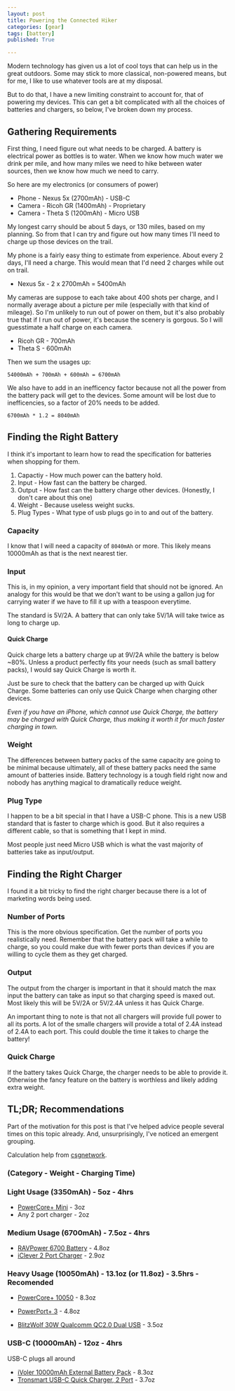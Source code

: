 ```yaml
---
layout: post
title: Powering the Connected Hiker
categories: [gear]
tags: [battery]
published: True

---
```


Modern technology has given us a lot of cool toys that can help us in the great outdoors. Some may stick to more classical, non-powered means, but for me, I like to use whatever tools are at my disposal. 

But to do that, I have a new limiting constraint to account for, that of powering my devices. This can get a bit complicated with all the choices of batteries and chargers, so below, I've broken down my process. 

## Gathering Requirements

First thing, I need figure out what needs to be charged. A battery is electrical power as bottles is to water. When we know how much water we drink per mile, and how many miles we need to hike between water sources, then we know how much we need to carry. 

So here are my electronics (or consumers of power)

- Phone - Nexus 5x (2700mAh) - USB-C
- Camera - Ricoh GR (1400mAh) - Proprietary 
- Camera - Theta S (1200mAh) - Micro USB

My longest carry should be about 5 days, or 130 miles, based on my planning. So from that I can try and figure out how many times I'll need to charge up those devices on the trail.

My phone is a fairly easy thing to estimate from experience. About every 2 days, I'll need a charge. This would mean that I'd need 2 charges while out on trail. 

- Nexus 5x - 2 x 2700mAh = 5400mAh

My cameras are suppose to each take about 400 shots per charge, and I normally average about a picture per mile (especially with that kind of mileage). So I'm unlikely to run out of power on them, but it's also probably true that if I run out of power, it's because the scenery is gorgous. So I will guesstimate a half charge on each camera. 

- Ricoh GR - 700mAh
- Theta S - 600mAh

Then we sum the usages up:

`54000mAh + 700mAh + 600mAh = 6700mAh`

We also have to add in an inefficency factor because not all the power from the battery pack will get to the devices. Some amount will be lost due to inefficencies, so a factor of 20% needs to be added. 

`6700mAh * 1.2 = 8040mAh` 

## Finding the Right Battery

I think it's important to learn how to read the specification for batteries when shopping for them.

1. Capactiy - How much power can the battery hold. 
2. Input - How fast can the battery be charged.
3. Output - How fast can the battery charge other devices. (Honestly, I don't care about this one) 
4. Weight - Because useless weight sucks.
5. Plug Types - What type of usb plugs go in to and out of the battery. 

### Capacity 
I know that I will need a capacity of `8040mAh` or more. This likely means 10000mAh as that is the next nearest tier.

### Input
This is, in my opinion, a very important field that should not be ignored. An analogy for this would be that we don't want to be using a gallon jug for carrying water if we have to fill it up with a teaspoon everytime. 

The standard is 5V/2A. A battery that can only take 5V/1A will take twice as long to charge up. 

#### Quick Charge
Quick charge lets a battery charge up at 9V/2A while the battery is below ~80%. Unless a product perfectly fits your needs (such as small battery packs), I would say Quick Charge is worth it.

Just be sure to check that the battery can be charged up with Quick Charge. Some batteries can only use Quick Charge when charging other devices.

*Even if you have an iPhone, which cannot use Quick Charge, the battery may be charged with Quick Charge, thus making it worth it for much faster charging in town.*

### Weight
The differences between battery packs of the same capacity are going to be minimal because ultimately, all of these battery packs need the same amount of batteries inside. Battery technology is a tough field right now and nobody has anything magical to dramatically reduce weight.

### Plug Type
I happen to be a bit special in that I have a USB-C phone. This is a new USB standard that is faster to charge which is good. But it also requires a different cable, so that is something that I kept in mind.

Most people just need Micro USB which is what the vast majority of batteries take as input/output.

## Finding the Right Charger
I found it a bit tricky to find the right charger because there is a lot of marketing words being used. 

### Number of Ports
This is the more obvious specification. Get the number of ports you realistically need. Remember that the battery pack will take a while to charge, so you could make due with fewer ports than devices if you are willing to cycle them as they get charged. 

### Output
The output from the charger is important in that it should match the max input the battery can take as input so that charging speed is maxed out. Most likely this will be 5V/2A or 5V/2.4A unless it has Quick Charge.

An important thing to note is that not all chargers will provide full power to all its ports. A lot of the smalle chargers will provide a total of 2.4A instead of 2.4A to each port. This could double the time it takes to charge the battery! 

### Quick Charge
If the battery takes Quick Charge, the charger needs to be able to provide it. Otherwise the fancy feature on the battery is worthless and likely adding extra weight.

## TL;DR; Recommendations

Part of the motivation for this post is that I've helped advice people several times on this topic already. And, unsurprisingly, I've noticed an emergent grouping.

Calculation help from [csgnetwork](http://www.csgnetwork.com/batterychgcalc.html).

### (Category - Weight - Charging Time)

### Light Usage (3350mAh) - 5oz - 4hrs

- [PowerCore+ Mini](http://www.amazon.com/dp/B005X1Y7I2) - 3oz
- Any 2 port charger - 2oz

### Medium Usage (6700mAh) - 7.5oz - 4hrs

- [RAVPower 6700 Battery](http://www.amazon.com/Portable-RAVPower-External-Technology-Smartphones/dp/B00Y2PX4U2) - 4.8oz
- [iClever 2 Port Charger](http://www.amazon.com/iClever-BoostCube-Technology-Blackberry-Bluetooth/dp/B00QTE09SY) - 2.9oz

### Heavy Usage (10050mAh) - 13.1oz (or 11.8oz) - 3.5hrs - Recomended 

- [PowerCore+ 10050](http://www.amazon.com/dp/B013HSQXZC) - 8.3oz

- [PowerPort+ 3](http://www.amazon.com/dp/B017JSZKGY) - 4.8oz
- [BlitzWolf 30W Qualcomm QC2.0 Dual USB](http://www.amazon.com/Charge-Charger-BlitzWolf-Qualcomm-Samsung/dp/B019H0JF3Q) - 3.5oz

### USB-C (10000mAh) - 12oz - 4hrs
USB-C plugs all around

- [iVoler 10000mAh External Battery Pack](http://www.amazon.com/iVoler-10000mAh-External-Battery-Charging/dp/B01A6HKP7E) - 8.3oz
- [Tronsmart USB-C Quick Charger, 2 Port](http://www.amazon.com/Charger-Tronsmart-Quick-Charge-Technology/dp/B019C23ZGW) - 3.7oz